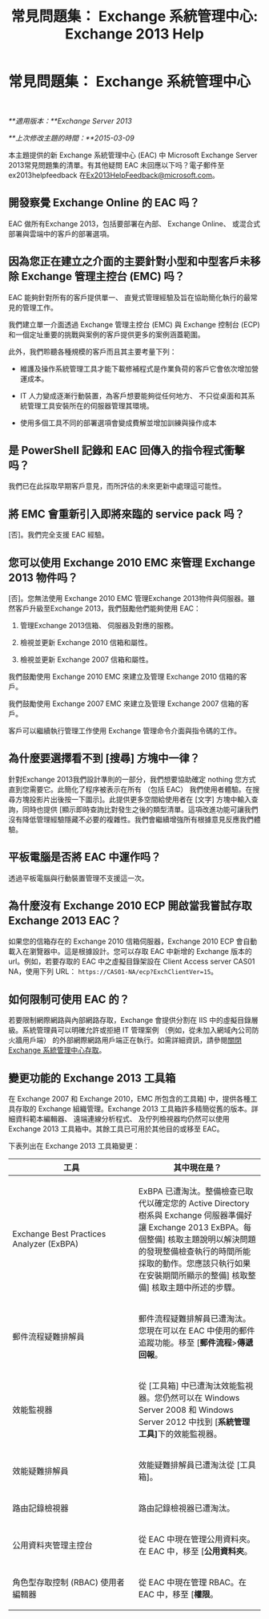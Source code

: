 ﻿---
title: '常見問題集： Exchange 系統管理中心: Exchange 2013 Help'
TOCTitle: 常見問題集： Exchange 系統管理中心
ms:assetid: 3de0042f-74a6-458f-947c-3cd6eeacd6ab
ms:mtpsurl: https://technet.microsoft.com/zh-tw/library/JJ552409(v=EXCHG.150)
ms:contentKeyID: 50472936
ms.date: 05/21/2018
mtps_version: v=EXCHG.150
ms.translationtype: MT
---

# 常見問題集： Exchange 系統管理中心

 

_**適用版本：**Exchange Server 2013_

_**上次修改主題的時間：**2015-03-09_

本主題提供的新 Exchange 系統管理中心 (EAC) 中 Microsoft Exchange Server 2013常見問題集的清單。有其他疑問 EAC 未回應以下吗？電子郵件至 ex2013helpfeedback 在[Ex2013HelpFeedback@microsoft.com](mailto:ex2013helpfeedback@microsoft.com)。

## 開發察覺 Exchange Online 的 EAC 吗？

EAC 做所有Exchange 2013，包括要部署在內部、 Exchange Online、 或混合式部署與雲端中的客戶的部署選項。

## 因為您正在建立之介面的主要針對小型和中型客戶未移除 Exchange 管理主控台 (EMC) 吗？

EAC 能夠針對所有的客戶提供單一、 直覺式管理經驗及旨在協助簡化執行的最常見的管理工作。

我們建立單一介面透過 Exchange 管理主控台 (EMC) 與 Exchange 控制台 (ECP) 和一個定址重要的挑戰與案例的客戶提供更多的案例涵蓋範圍。

此外，我們聆聽各種規模的客戶而且其主要考量下列：

  - 維護及操作系統管理工具才能下載修補程式是作業負荷的客戶它會依次增加營運成本。

  - IT 人力變成逐漸行動裝置，為客戶想要能夠從任何地方、 不只從桌面和其系統管理工具安裝所在的伺服器管理其環境。

  - 使用多個工具不同的部署選項會變成費解並增加訓練與操作成本

## 是 PowerShell 記錄和 EAC 回傳入的指令程式衝擊吗？

我們已在此採取早期客戶意見，而所評估的未來更新中處理這可能性。

## 將 EMC 會重新引入即將來臨的 service pack 吗？

\[否\]。我們完全支援 EAC 經驗。

## 您可以使用 Exchange 2010 EMC 來管理 Exchange 2013 物件吗？

\[否\]。您無法使用 Exchange 2010 EMC 管理Exchange 2013物件與伺服器。雖然客戶升級至Exchange 2013，我們鼓勵他們能夠使用 EAC：

1.  管理Exchange 2013信箱、 伺服器及對應的服務。

2.  檢視並更新 Exchange 2010 信箱和屬性。

3.  檢視並更新 Exchange 2007 信箱和屬性。

我們鼓勵使用 Exchange 2010 EMC 來建立及管理 Exchange 2010 信箱的客戶。

我們鼓勵使用 Exchange 2007 EMC 來建立及管理 Exchange 2007 信箱的客戶。

客戶可以繼續執行管理工作使用 Exchange 管理命令介面與指令碼的工作。

## 為什麼要選擇看不到 \[搜尋\] 方塊中一律？

針對Exchange 2013我們設計準則的一部分，我們想要協助確定 nothing 您方式直到您需要它。此簡化了程序被表示在所有 （包括 EAC） 我們使用者體驗。在搜尋方塊投影片出後按一下圖示\]。此提供更多空間給使用者在 \[文字\] 方塊中輸入查詢，同時也提供 \[顯示即時查詢比對發生之後的類型清單。這項改進功能可讓我們沒有降低管理經驗隱藏不必要的複雜性。我們會繼續增強所有根據意見反應我們體驗。

## 平板電腦是否將 EAC 中運作吗？

透過平板電腦與行動裝置管理不支援這一次。

## 為什麼沒有 Exchange 2010 ECP 開啟當我嘗試存取 Exchange 2013 EAC？

如果您的信箱存在的 Exchange 2010 信箱伺服器，Exchange 2010 ECP 會自動載入在瀏覽器中。這是根據設計。您可以存取 EAC 中新增的 Exchange 版本的 url。例如，若要存取的 EAC 中之虛擬目錄架設在 Client Access server CAS01 NA，使用下列 URL： `https://CAS01-NA/ecp?ExchClientVer=15`。

## 如何限制可使用 EAC 的？

若要限制網際網路與內部網路存取，Exchange 會提供分割在 IIS 中的虛擬目錄層級。系統管理員可以明確允許或拒絕 IT 管理案例 （例如，從未加入網域內公司防火牆用戶端） 的外部網際網路用戶端正在執行。如需詳細資訊，請參閱[關閉 Exchange 系統管理中心存取](turn-off-access-to-the-exchange-admin-center-exchange-2013-help.md)。

## 變更功能的 Exchange 2013 工具箱

在 Exchange 2007 和 Exchange 2010，EMC 所包含的工具箱\] 中，提供各種工具存取的 Exchange 組織管理。Exchange 2013 工具箱許多精簡從舊的版本。詳細資料範本編輯器、 遠端連線分析程式、 及佇列檢視器均仍然可以使用 Exchange 2013 工具箱中。其餘工具已可用於其他目的或移至 EAC。

下表列出在 Exchange 2013 工具箱變更：


<table>
<colgroup>
<col style="width: 50%" />
<col style="width: 50%" />
</colgroup>
<thead>
<tr class="header">
<th>工具</th>
<th>其中現在是？</th>
</tr>
</thead>
<tbody>
<tr class="odd">
<td><p>Exchange Best Practices Analyzer (ExBPA)</p></td>
<td><p>ExBPA 已遭淘汰。整備檢查已取代以確定您的 Active Directory 樹系與 Exchange 伺服器準備好讓 Exchange 2013 ExBPA。每個整備] 核取主題說明以解決問題的發現整備檢查執行的時間所能採取的動作。您應該只執行如果在安裝期間所顯示的整備] 核取整備] 核取主題中所述的步驟。</p></td>
</tr>
<tr class="even">
<td><p>郵件流程疑難排解員</p></td>
<td><p>郵件流程疑難排解員已遭淘汰。您現在可以在 EAC 中使用的郵件追蹤功能。移至 [<strong>郵件流程</strong>&gt;<strong>傳遞回報</strong>。</p></td>
</tr>
<tr class="odd">
<td><p>效能監視器</p></td>
<td><p>從 [工具箱] 中已遭淘汰效能監視器。您仍然可以在 Windows Server 2008 和 Windows Server 2012 中找到 [<strong>系統管理工具]</strong>下的效能監視器。</p></td>
</tr>
<tr class="even">
<td><p>效能疑難排解員</p></td>
<td><p>效能疑難排解員已遭淘汰從 [工具箱]。</p></td>
</tr>
<tr class="odd">
<td><p>路由記錄檢視器</p></td>
<td><p>路由記錄檢視器已遭淘汰。</p></td>
</tr>
<tr class="even">
<td><p>公用資料夾管理主控台</p></td>
<td><p>從 EAC 中現在管理公用資料夾。在 EAC 中，移至 [<strong>公用資料夾</strong>。</p></td>
</tr>
<tr class="odd">
<td><p>角色型存取控制 (RBAC) 使用者編輯器</p></td>
<td><p>從 EAC 中現在管理 RBAC。在 EAC 中，移至 [<strong>權限</strong>。</p></td>
</tr>
</tbody>
</table>

